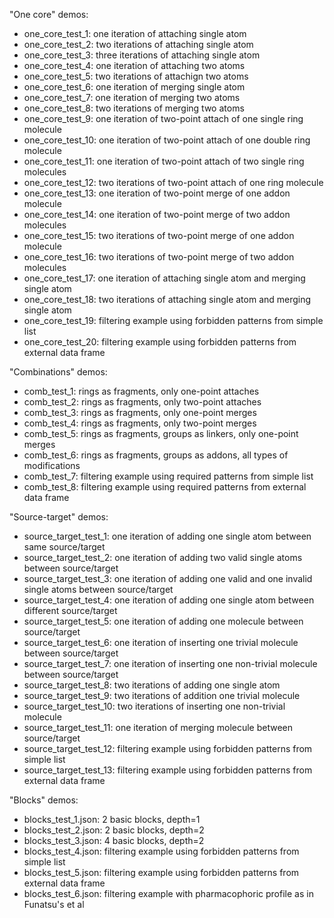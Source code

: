 "One core" demos:

 - one_core_test_1: one iteration of attaching single atom
 - one_core_test_2: two iterations of attaching single atom
 - one_core_test_3: three iterations of attaching single atom
 - one_core_test_4: one iteration of attaching two atoms
 - one_core_test_5: two iterations of attachign two atoms
 - one_core_test_6: one iteration of merging single atom
 - one_core_test_7: one iteration of merging two atoms
 - one_core_test_8: two iterations of merging two atoms
 - one_core_test_9: one iteration of two-point attach of one single ring molecule
 - one_core_test_10: one iteration of two-point attach of one double ring molecule
 - one_core_test_11: one iteration of two-point attach of two single ring molecules
 - one_core_test_12: two iterations of two-point attach of one ring molecule
 - one_core_test_13: one iteration of two-point merge of one addon molecule
 - one_core_test_14: one iteration of two-point merge of two addon molecules
 - one_core_test_15: two iterations of two-point merge of one addon molecule
 - one_core_test_16: two iterations of two-point merge of two addon molecules
 - one_core_test_17: one iteration of attaching single atom and merging single atom
 - one_core_test_18: two iterations of attaching single atom and merging single atom
 - one_core_test_19: filtering example using forbidden patterns from simple list
 - one_core_test_20: filtering example using forbidden patterns from external data frame

"Combinations" demos:

 - comb_test_1: rings as fragments, only one-point attaches
 - comb_test_2: rings as fragments, only two-point attaches
 - comb_test_3: rings as fragments, only one-point merges
 - comb_test_4: rings as fragments, only two-point merges
 - comb_test_5: rings as fragments, groups as linkers, only one-point merges
 - comb_test_6: rings as fragments, groups as addons, all types of modifications
 - comb_test_7: filtering example using required patterns from simple list
 - comb_test_8: filtering example using required patterns from external data frame
 
"Source-target" demos:

 - source_target_test_1: one iteration of adding one single atom between same source/target
 - source_target_test_2: one iteration of adding two valid single atoms between source/target
 - source_target_test_3: one iteration of adding one valid and one invalid single atoms between source/target
 - source_target_test_4: one iteration of adding one single atom between different source/target
 - source_target_test_5: one iteration of adding one molecule between source/target
 - source_target_test_6: one iteration of inserting one trivial molecule between source/target
 - source_target_test_7: one iteration of inserting one non-trivial molecule between source/target
 - source_target_test_8: two iterations of adding one single atom
 - source_target_test_9: two iterations of addition one trivial molecule
 - source_target_test_10: two iterations of inserting one non-trivial molecule
 - source_target_test_11: one iteration of merging molecule between source/target
 - source_target_test_12: filtering example using forbidden patterns from simple list
 - source_target_test_13: filtering example using forbidden patterns from external data frame

"Blocks" demos:

 - blocks_test_1.json: 2 basic blocks, depth=1
 - blocks_test_2.json: 2 basic blocks, depth=2
 - blocks_test_3.json: 4 basic blocks, depth=2
 - blocks_test_4.json: filtering example using forbidden patterns from simple list
 - blocks_test_5.json: filtering example using forbidden patterns from external data frame
 - blocks_test_6.json: filtering example with pharmacophoric profile as in Funatsu's et al
